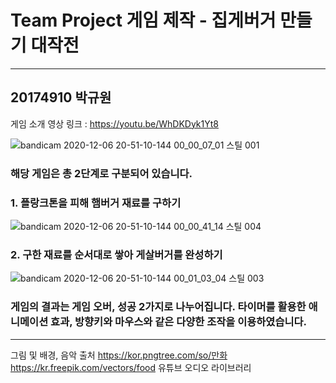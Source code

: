 # Team Project 게임 제작 - 집게버거 만들기 대작전
------------
## 20174910 박규원
게임 소개 영상 링크 : https://youtu.be/WhDKDyk1Yt8


![bandicam 2020-12-06 20-51-10-144 00_00_07_01 스틸 001](https://user-images.githubusercontent.com/55172303/101281777-79450580-3814-11eb-92da-39b430e038a1.jpg)

### 해당 게임은 총 2단계로 구분되어 있습니다.

### 1. 플랑크톤을 피해 햄버거 재료를 구하기
![bandicam 2020-12-06 20-51-10-144 00_00_41_14 스틸 004](https://user-images.githubusercontent.com/55172303/101281949-86162900-3815-11eb-9af2-75caa0612751.jpg)


### 2. 구한 재료를 순서대로 쌓아 게살버거를 완성하기
![bandicam 2020-12-06 20-51-10-144 00_01_03_04 스틸 003](https://user-images.githubusercontent.com/55172303/101281964-95957200-3815-11eb-8dcf-3c944cb4ba01.jpg)

### 게임의 결과는 게임 오버, 성공 2가지로 나누어집니다. 타이머를 활용한 애니메이션 효과, 방향키와 마우스와 같은 다양한 조작을 이용하였습니다.

--------------
그림 및 배경, 음악 출처 https://kor.pngtree.com/so/만화   https://kr.freepik.com/vectors/food   유튜브 오디오 라이브러리
